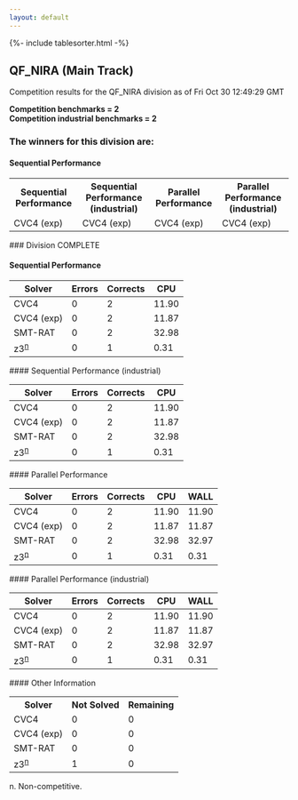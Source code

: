 ```yaml
---
layout: default
---
```

{%- include tablesorter.html -%}

##  QF_NIRA (Main Track)

Competition results for the QF_NIRA division as of Fri Oct 30 12:49:29 GMT

**Competition benchmarks = 2** 
**<br/>Competition industrial benchmarks = 2** 

### The winners for this division are: 
#### Sequential Performance
<table>
<tr>
<th class="center">Sequential Performance</th>
<th class="center">Sequential Performance (industrial)</th>
<th class="center">Parallel Performance</th>
<th class="center">Parallel Performance (industrial)</th>
</tr>
<tr class="center">
<td>CVC4 (exp)</td>
<td>CVC4 (exp)</td>
<td>CVC4 (exp)</td>
<td>CVC4 (exp)</td>
</tr>
</table>
### Division COMPLETE
 




#### Sequential Performance
<table id="sequential" class="result sorted">
<thead>
<tr>
<th class="center">Solver</th><th class="center">Errors</th>
<th class="center">Corrects</th>
<th class="center">CPU</th>
</tr>
</thead>
<tr>
<td>CVC4</td>
<td class="right">0</td>
<td class="right">2</td>
<td class="right">11.90</td>
</tr>
<tr>
<td>CVC4 (exp)</td>
<td class="right">0</td>
<td class="right">2</td>
<td class="right">11.87</td>
</tr>
<tr>
<td>SMT-RAT</td>
<td class="right">0</td>
<td class="right">2</td>
<td class="right">32.98</td>
</tr>
<tr>
<td><span class="non-competing-grey">z3<sup><a href="#fn">n</a></sup></span></td>
<td class="right">0</td>
<td class="right">1</td>
<td class="right">0.31</td>
</tr>
</table>
#### Sequential Performance (industrial)
<table id="sequentiali" class="result sorted">
<thead>
<tr>
<th class="center">Solver</th><th class="center">Errors</th>
<th class="center">Corrects</th>
<th class="center">CPU</th>
</tr>
</thead>
<tr>
<td>CVC4</td>
<td class="right">0</td>
<td class="right">2</td>
<td class="right">11.90</td>
</tr>
<tr>
<td>CVC4 (exp)</td>
<td class="right">0</td>
<td class="right">2</td>
<td class="right">11.87</td>
</tr>
<tr>
<td>SMT-RAT</td>
<td class="right">0</td>
<td class="right">2</td>
<td class="right">32.98</td>
</tr>
<tr>
<td><span class="non-competing-grey">z3<sup><a href="#fn">n</a></sup></span></td>
<td class="right">0</td>
<td class="right">1</td>
<td class="right">0.31</td>
</tr>
</table>
#### Parallel Performance
<table id="parallel" class="result sorted">
<thead>
<tr>
<th class="center">Solver</th><th class="center">Errors</th>
<th class="center">Corrects</th>
<th class="center">CPU</th>
<th class="center">WALL</th>
</tr>
</thead>
<tr>
<td>CVC4</td>
<td class="right">0</td>
<td class="right">2</td>
<td class="right">11.90</td>
<td class="right">11.90</td>
</tr>
<tr>
<td>CVC4 (exp)</td>
<td class="right">0</td>
<td class="right">2</td>
<td class="right">11.87</td>
<td class="right">11.87</td>
</tr>
<tr>
<td>SMT-RAT</td>
<td class="right">0</td>
<td class="right">2</td>
<td class="right">32.98</td>
<td class="right">32.97</td>
</tr>
<tr>
<td><span class="non-competing-grey">z3<sup><a href="#fn">n</a></sup></span></td>
<td class="right">0</td>
<td class="right">1</td>
<td class="right">0.31</td>
<td class="right">0.31</td>
</tr>

</table>
#### Parallel Performance (industrial)
<table id="paralleli" class="result sorted">
<thead>
<tr>
<th class="center">Solver</th><th class="center">Errors</th>
<th class="center">Corrects</th>
<th class="center">CPU</th>
<th class="center">WALL</th>
</tr>
</thead>
<tr>
<td>CVC4</td>
<td class="right">0</td>
<td class="right">2</td>
<td class="right">11.90</td>
<td class="right">11.90</td>
</tr>
<tr>
<td>CVC4 (exp)</td>
<td class="right">0</td>
<td class="right">2</td>
<td class="right">11.87</td>
<td class="right">11.87</td>
</tr>
<tr>
<td>SMT-RAT</td>
<td class="right">0</td>
<td class="right">2</td>
<td class="right">32.98</td>
<td class="right">32.97</td>
</tr>
<tr>
<td><span class="non-competing-grey">z3<sup><a href="#fn">n</a></sup></span></td>
<td class="right">0</td>
<td class="right">1</td>
<td class="right">0.31</td>
<td class="right">0.31</td>
</tr>

</table>
#### Other Information
<table>
<tr>
<th class="center">Solver</th>
<th class="center">Not Solved</th>
<th class="center">Remaining</th>
</tr>
<tr>
<td>CVC4</td>
<td class="right">0</td>
<td class="right">0</td>
</tr>
<tr>
<td>CVC4 (exp)</td>
<td class="right">0</td>
<td class="right">0</td>
</tr>
<tr>
<td>SMT-RAT</td>
<td class="right">0</td>
<td class="right">0</td>
</tr>
<tr>
<td><span class="non-competing-grey">z3<sup><a href="#fn">n</a></sup></span></td>
<td class="right">1</td>
<td class="right">0</td>
</tr>
</table>

<span id="fn"> n. Non-competitive.</span>
